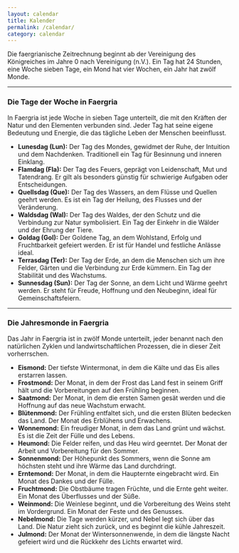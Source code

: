 ```yaml
---
layout: calendar
title: Kalender
permalink: /calendar/
category: calendar
---
```


Die faergrianische Zeitrechnung beginnt ab der Vereinigung des Königreiches im Jahre 0 nach Vereinigung (n.V.). Ein Tag
hat 24 Stunden, eine Woche sieben Tage, ein Mond hat vier Wochen, ein Jahr hat zwölf Monde.

---

### Die Tage der Woche in Faergria

In Faergria ist jede Woche in sieben Tage unterteilt, die mit den Kräften der Natur und den Elementen verbunden sind.
Jeder Tag hat seine eigene Bedeutung und Energie, die das tägliche Leben der Menschen beeinflusst.

- **Lunesdag (Lun):** Der Tag des Mondes, gewidmet der Ruhe, der Intuition und dem Nachdenken. Traditionell ein Tag für
  Besinnung und inneren Einklang.
- **Flamdag (Fla):** Der Tag des Feuers, geprägt von Leidenschaft, Mut und Tatendrang. Er gilt als besonders günstig für
  schwierige Aufgaben oder Entscheidungen.
- **Quellsdag (Que):** Der Tag des Wassers, an dem Flüsse und Quellen geehrt werden. Es ist ein Tag der Heilung, des
  Flusses und der Veränderung.
- **Waldsdag (Wal):** Der Tag des Waldes, der den Schutz und die Verbindung zur Natur symbolisiert. Ein Tag der Einkehr
  in die Wälder und der Ehrung der Tiere.
- **Goldag (Gol):** Der Goldene Tag, an dem Wohlstand, Erfolg und Fruchtbarkeit gefeiert werden. Er ist für Handel und
  festliche Anlässe ideal.
- **Terrasdag (Ter):** Der Tag der Erde, an dem die Menschen sich um ihre Felder, Gärten und die Verbindung zur Erde
  kümmern. Ein Tag der Stabilität und des Wachstums.
- **Sunnesdag (Sun):** Der Tag der Sonne, an dem Licht und Wärme geehrt werden. Er steht für Freude, Hoffnung und den
  Neubeginn, ideal für Gemeinschaftsfeiern.

---

### Die Jahresmonde in Faergria

Das Jahr in Faergria ist in zwölf Monde unterteilt, jeder benannt nach den natürlichen Zyklen und landwirtschaftlichen
Prozessen, die in dieser Zeit vorherrschen.

- **Eismond:** Der tiefste Wintermonat, in dem die Kälte und das Eis alles erstarren lassen.
- **Frostmond:** Der Monat, in dem der Frost das Land fest in seinem Griff hält und die Vorbereitungen auf den Frühling
  beginnen.
- **Saatmond:** Der Monat, in dem die ersten Samen gesät werden und die Hoffnung auf das neue Wachstum erwacht.
- **Blütenmond:** Der Frühling entfaltet sich, und die ersten Blüten bedecken das Land. Der Monat des Erblühens und
  Erwachens.
- **Wonnemond:** Ein freudiger Monat, in dem das Land grünt und wächst. Es ist die Zeit der Fülle und des Lebens.
- **Heumond:** Die Felder reifen, und das Heu wird geerntet. Der Monat der Arbeit und Vorbereitung für den Sommer.
- **Sonnenmond:** Der Höhepunkt des Sommers, wenn die Sonne am höchsten steht und ihre Wärme das Land durchdringt.
- **Erntemond:** Der Monat, in dem die Haupternte eingebracht wird. Ein Monat des Dankes und der Fülle.
- **Fruchtmond:** Die Obstbäume tragen Früchte, und die Ernte geht weiter. Ein Monat des Überflusses und der Süße.
- **Weinmond:** Die Weinlese beginnt, und die Vorbereitung des Weins steht im Vordergrund. Ein Monat der Feste und des
  Genusses.
- **Nebelmond:** Die Tage werden kürzer, und Nebel legt sich über das Land. Die Natur zieht sich zurück, und es beginnt
  die kühle Jahreszeit.
- **Julmond:** Der Monat der Wintersonnenwende, in dem die längste Nacht gefeiert wird und die Rückkehr des Lichts
  erwartet wird.

